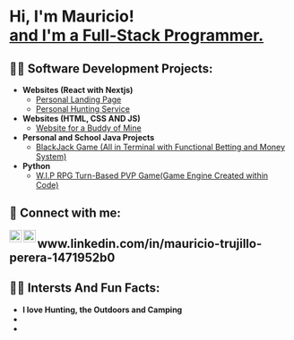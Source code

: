 <h1>Hi, I'm Mauricio! <br/><a href="https://github.com/MauricioTrujilloPerera">and I'm a Full-Stack Programmer.</a></h1>

<h2>👨‍💻 Software Development Projects:</h2>

- <b>Websites (React with Nextjs)</b>
  - [Personal Landing Page](https://molerate.com)
  - [Personal Hunting Service](https://elkexpedition.com)
- <b>Websites (HTML, CSS AND JS)</b>
  - [Website for a Buddy of Mine](https://github.com/MauricioTrujilloPerera/alexarguetaWebsite)
- <b>Personal and School Java Projects</b>
  - [BlackJack Game (All in Terminal with Functional Betting and Money System)](https://github.com/MauricioTrujilloPerera/blackjack-java)
- <b>Python</b>
  - [W.I.P RPG Turn-Based PVP Game(Game Engine Created within Code)](https://github.com/)

<h2> 🤳 Connect with me:</h2>

[<img align="left" alt="Mauricio | LinkedIn" width="22px" src="https://cdn.jsdelivr.net/npm/simple-icons@v3/icons/linkedin.svg" />][linkedin]
[<img align="left" alt="Mauricio | Instagram" width="22px" src="https://cdn.jsdelivr.net/npm/simple-icons@v3/icons/instagram.svg" />][instagram]
<h2>www.linkedin.com/in/mauricio-trujillo-perera-1471952b0</h2>


[instagram]: https://www.instagram.com/mauricio.ttrujillo/?next=%2F
[linkedin]: www.linkedin.com/in/mauricio-trujillo-perera-1471952b0

<h2> </h2>

<h2>👨‍💻 Intersts And Fun Facts:</h2>

- <b>I love Hunting, the Outdoors and Camping</b>
- <b></b>
- <b></b>
